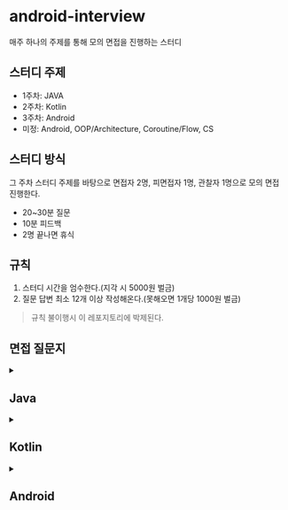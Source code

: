 # android-interview

매주 하나의 주제를 통해 모의 면접을 진행하는 스터디

## 스터디 주제
- 1주차: JAVA
- 2주차: Kotlin
- 3주차: Android
- 미정: Android, OOP/Architecture, Coroutine/Flow, CS

## 스터디 방식
그 주차 스터디 주제를 바탕으로 면접자 2명, 피면접자 1명, 관찰자 1명으로 모의 면접 진행한다.

- 20~30분 질문
- 10분 피드백
- 2명 끝나면 휴식

## 규칙

1. 스터디 시간을 엄수한다.(지각 시 5000원 벌금)
2. 질문 답변 최소 12개 이상 작성해온다.(못해오면 1개당 1000원 벌금)

> 규칙 불이행시 이 레포지토리에 박제된다.

## 면접 질문지

 <details>
  <summary> <h2> Java </h2></summary>

## 접근 제어자, 클래스 및 키워드

- [접근 제어자의 차이점](https://github.com/murjune/android-interview/discussions/36)
- 인터페이스와 추상 클래스의 차이
- [static과 non-static의 차이](https://github.com/murjune/android-interview/discussions/21)
- final 키워드에 대해 설명

## String 및 관련 메모리 관리

- [String Pool이 무엇이고 사용하는 이유](https://github.com/murjune/android-interview/discussions/6)
- [equals와 hashCode를 사용하는 이유](https://github.com/murjune/android-interview/discussions/10)
- [String, StringBuffer, StringBuilder의 차이](https://github.com/murjune/android-interview/discussions/9)

## Java 파일 및 실행 과정

- [Java 파일이 실행되는 과정](https://github.com/murjune/android-interview/discussions/19)
- Optional에 대한 설명과 사용 시 주의사항
- try-with-resources에 대해 설명

## Objects vs Primitives

- [String 클래스는 어떻게 구현되나요? 왜 불변으로 만들었나요?](https://github.com/murjune/android-interview/discussions/7)
- [String이 불변이라는 것은 무엇을 의미하나요?](https://github.com/murjune/android-interview/discussions/8)
- Integer vs int
- [Call by Value vs Call by Reference](https://github.com/murjune/android-interview/discussions/26)

## 객체 비교와 복사

- [동등성과 동일성의 차이](https://github.com/murjune/android-interview/discussions/35)
- 깊은 복사(deep copy)와 얕은 복사(shallow copy)에 대해 설명

## 함수 및 표현식

- [익명함수와 람다 표현식에 대해 설명](https://github.com/murjune/android-interview/discussions/31)
- 함수형 인터페이스(Functional Interface)란
- [abstract class vs interface](https://github.com/murjune/android-interview/discussions/164)
- 제네릭이란

## 클래스 및 객체 관리

- [Reflection에 대한 설명과 장단점](https://github.com/murjune/android-interview/discussions/32)
- [Enum의 장단점](https://github.com/murjune/android-interview/discussions/18)
- Wrapper Class, Boxing, Unboxing 차이

## 메서드 및 키워드

- 오버로딩과 오버라이딩의 차이
- [synchronized 키워드에 대해 설명](https://github.com/murjune/android-interview/discussions/20)

## 직렬화 및 역직렬화

- [직렬화와 역직렬화이 무엇이고, 언제 사용하는가?](https://github.com/murjune/android-interview/discussions/34)
- [transient 란?](https://github.com/murjune/android-interview/discussions/33)

## 컬렉션 프레임워크 및 자료구조

- [Iterator & Collection & Stream](https://github.com/murjune/android-interview/discussions/13)
- [Stack 대신 Deque를 사용하는 이유](https://github.com/murjune/android-interview/discussions/28)
- [ArrayList와 LinkedList의 차이](https://github.com/murjune/android-interview/discussions/37)
- Set과 List의 차이
- [Arrays Vs ArrayLists](https://github.com/murjune/android-interview/discussions/1)
- HashSet Vs TreeSet
- HashMap Vs Set
- [HashMap Vs HashSet](https://github.com/murjune/android-interview/discussions/27)
- [컬렉션 프레임워크란 (Kotlin Collection과 비교)](https://github.com/murjune/android-interview/discussions/11)
- [for문 vs Stream vs Sequence](https://github.com/murjune/android-interview/discussions/22)
- [Java Stream API란 (Kotlin Sequence와 차이)](https://github.com/murjune/android-interview/discussions/30)

## JVM & 가비지 컬렉션

- [JVM 메모리 영역에 대해 설명](https://github.com/murjune/android-interview/discussions/16)
- [가비지 컬렉션이란](https://github.com/murjune/android-interview/discussions/15)
- [가비지 컬렉션는 언제 일어나는가?](https://github.com/murjune/android-interview/discussions/14)
- [JVM 동작 원리를 설명해주세요.](https://github.com/murjune/android-interview/discussions/5)
  
</details> 

<details>
  <summary> <h2> Kotlin </h2></summary>

  # 1. 기초 문법 및 키워드
- [코틀린의 장점](https://github.com/murjune/android-interview/discussions/39)
- [코틀린이 실행되는 과정 설명](https://github.com/murjune/android-interview/discussions/58)
- [Property 란?](https://github.com/murjune/android-interview/discussions/60)
- [Field vs Property](https://github.com/murjune/android-interview/discussions/75)
- [Kotlin에서 const를 사용하는 이점은?](https://github.com/murjune/android-interview/discussions/40)
- [Kotlin에서 lateinit vs by Lazy?](https://github.com/murjune/android-interview/discussions/41)
- [lateinit 변수가 초기화되었는지 확인하는 방법](https://github.com/murjune/android-interview/discussions/42)
- [Kotlin에서 init 블록이란?](https://github.com/murjune/android-interview/discussions/59)
- [val과 var의 차이점은?](https://github.com/murjune/android-interview/discussions/61)
- [Generic이란?](https://github.com/murjune/android-interview/discussions/43)
- [Generic 타입 상한 제한(upper bound)이란?](https://github.com/murjune/android-interview/discussions/68)
- [Generic 변성에 대해 설명하시오](https://github.com/murjune/android-interview/discussions/69)
- [Star Projection 이란?](https://github.com/murjune/android-interview/discussions/70)
- [Kotlin에서 inline 함수란?](https://github.com/murjune/android-interview/discussions/44)
- [Kotlin에서 reified 키워드란?](https://github.com/murjune/android-interview/discussions/45)
- [backing property 설명해주세요.](https://github.com/murjune/android-interview/discussions/46)
- [noinline이란?](https://github.com/murjune/android-interview/discussions/47)
- [crossinline이란?](https://github.com/murjune/android-interview/discussions/48)
- [open 키워드란?](https://github.com/murjune/android-interview/discussions/57)
- [Kotlin 접근 제어자](https://github.com/murjune/android-interview/discussions/62)
- [infix 키워드란?](https://github.com/murjune/android-interview/discussions/54)
- Kotlin의 Lable이란?
- [일급 시민이란?](https://github.com/murjune/android-interview/discussions/49)
- [타입 변환(Type Conversion) vs 타입 캐스팅(Type Casting)](https://github.com/murjune/android-interview/discussions/63)

# 2. 클래스 및 객체 지향 프로그래밍
- [companion object란?](https://github.com/murjune/android-interview/discussions/50)
- [object와 data object의 차이](https://github.com/murjune/android-interview/discussions/137)
- Kotlin에서 싱글톤 클래스를 생성하는 방법
- [Kotlin에서 데이터 클래스란?](https://github.com/murjune/android-interview/discussions/71)
- [Kotlin에서 Java의 정적 메서드에 해당하는 것은?](https://github.com/murjune/android-interview/discussions/65)
- [Kotlin의 sealed class를 언제 사용하나요?](https://github.com/murjune/android-interview/discussions/52)
- [Kotlin의 JvmStatic 어노테이션이란?](https://github.com/murjune/android-interview/discussions/55)
- [Kotlin의 JvmField 어노테이션이란?](https://github.com/murjune/android-interview/discussions/56)
- [Kotlin의 JvmOverloads 어노테이션이란?](https://github.com/murjune/android-interview/discussions/64)
- Kotlin의 inline/value 클래스 설명
- [Kotlin에서 open과 public의 차이점은?](https://github.com/murjune/android-interview/discussions/57)

# 3. 함수와 람다
- [Kotlin에서 고차 함수란?](https://github.com/murjune/android-interview/discussions/66)
- [Kotlin에서 람다식이란?](https://github.com/murjune/android-interview/discussions/67)
- [Kotlin에서 let, run, with, also, apply의 설명 및 사용 사례](https://github.com/murjune/android-interview/discussions/51)
- apply와 with를 선택하는 방법

</details>

<details>
  <summary> <h2> Android </h2></summary>

### 공통 개발자 기술 질문
- [PNG와 JPG의 차이점은?](https://github.com/murjune/android-interview/discussions/76)
- [Dynamic Programming이란?](https://github.com/murjune/android-interview/discussions/77)
- [Virtual Memory란?](https://github.com/murjune/android-interview/discussions/78)
	4.	Garbage Collection이란?
- [Cache란?](https://github.com/murjune/android-interview/discussions/79)
	6.	Database Index 추가의 장단점은?
- [비대칭 암호화란?](https://github.com/murjune/android-interview/discussions/81)
	8.	HDD, SSD, DRAM 각각의 성능은?
	9.	GIT의 장점은?

### Android 개발자 기술 질문

	1.	DIP(Dependency Inversion Principle)란?
- [ConstraintLayout의 장점은?]()
- [Activity 생명 주기는?](https://github.com/murjune/android-interview/discussions/84)
- [WeakReference란?](https://github.com/murjune/android-interview/discussions/122)
- [Parcelable이란?](https://github.com/murjune/android-interview/discussions/96)
	6.	고해상도 이미지의 로딩 방법은?
- [Looper란?](https://github.com/murjune/android-interview/discussions/97)
	8.	MultiDex란?
- [Proguard의 원리는?](https://github.com/murjune/android-interview/discussions/121)
- [Gradle이 무엇이며, 안드로이드 빌드 시스템에서 어떻게 활용되나요?](https://github.com/murjune/android-interview/discussions/119)

  
### 자료구조 및 알고리즘

	1.	List와 Set의 차이
	2.	List.distinct()를 사용하는 것과 Set 사용하는 것의 차이
	3.	ArrayList와 LinkedList의 차이
	4.	여러 스레드에서 공유 자원 접근 시 주의 사항
	5.	동시성 문제를 겪은 경험이 있는가?
 - [동기화하는 방법?](https://github.com/murjune/android-interview/discussions/141)
 - [synchronized를 메소드 블록과 내부 블록에서 사용하는 것의 차이](https://github.com/murjune/android-interview/discussions/136)
	8.	싱글톤을 사용한 경험과 동시성 문제

### Kotlin 언어 및 클래스 사용

	1.	data class를 사용하면 자동으로 오버라이드 되는 메서드들
	2.	Enum class를 사용한 경험이 있는가?
	3.	Enum class 대신 sealed class와 object를 사용할 수 있는데, 언제 Enum class를 사용해야 하는가?

### 네트워크 및 에러 처리

	1.	네트워크 에러 처리 관련 경험
	2.	코루틴 사용 시 예외 처리 방법
### 코루틴

- [코루틴이란](https://github.com/murjune/android-interview/discussions/113)
- [코루틴과 스레드의 차이](https://github.com/murjune/android-interview/discussions/135)
- [코루틴 빌더](https://github.com/murjune/android-interview/discussions/167)
- [코루틴에서 launch와 async의 차이점은 무엇인가요?](https://github.com/murjune/android-interview/discussions/123)
- [CoroutineContext란?](https://github.com/murjune/android-interview/discussions/170)
- [CoroutineScope란?](https://github.com/murjune/android-interview/discussions/169)
- [Job이란?](https://github.com/murjune/android-interview/discussions/174)
- [코루틴이 작업을 수행할 때 실제로 코루틴 내부에서는 무엇을 하나요?](https://github.com/murjune/android-interview/discussions/133)
- [구조화된 동시성이란?](https://github.com/murjune/android-interview/discussions/168)
- [코루틴 Dispatcher란?](https://github.com/murjune/android-interview/discussions/114)
- [코루틴이 왜 경량 스레드일까?](https://github.com/murjune/android-interview/discussions/143)
- [suspend 키워드는 무엇이며, 어떤 경우에 사용되나요?](https://github.com/murjune/android-interview/discussions/134)

  
### Android 기초

	1.	Android 앱이 왜 느려질 수 있는가?
- [Context란 무엇이며, 어떻게 사용되는가?](https://github.com/murjune/android-interview/discussions/89)
	3.	Android 애플리케이션의 구성 요소
	4.	Android 애플리케이션의 프로젝트 구조
- [AndroidManifest.xml이란 무엇인가?](https://github.com/murjune/android-interview/discussions/112)
	6.	Application 클래스란 무엇이며, 역할은 무엇인가?
- [Android 4대 컴포넌트는 무엇인가요](https://github.com/murjune/android-interview/discussions/85)
	8.	다국어 지원은 어떻게 하나요


### Activity와 Fragment

	1.	Fragment를 생성할 때 기본 생성자를 사용하는 것이 왜 권장되는가?
	2.	Activity 생명주기
	3.	onCreate()와 onStart()의 차이점
	4.	onPause()와 onStop() 없이 onDestroy가 호출될 수 있는 경우
	5.	setContentView()를 onCreate()에서 호출하는 이유
	6.	onSaveInstanceState()와 onRestoreInstanceState()의 역할
- [Fragment 생명주기](https://github.com/murjune/android-interview/discussions/149)
- [launchMode란 무엇인가?](https://github.com/murjune/android-interview/discussions/138)
	9.	Fragment와 Activity의 차이점 및 관계
	10.	Fragment와 Activity 중 어느 경우에 Fragment를 사용하는가?
	11.	FragmentPagerAdapter와 FragmentStatePagerAdapter의 차이점
	12.	Backstack에서 Fragment를 추가 및 교체할 때 차이점
	13.	Fragment 간의 통신 방법
	14.	Retained Fragment란?
	15.	Fragment 트랜잭션에서 addToBackStack()의 목적
- [Fragment add와 replace 차이](https://github.com/murjune/android-interview/discussions/165)


### View와 ViewGroup

- [View란 무엇인가?](https://github.com/murjune/android-interview/discussions/107)
- [View.GONE과 View.INVISIBLE의 차이점](https://github.com/murjune/android-interview/discussions/108)
	3.	커스텀 뷰 생성 방법
- [ViewGroup이란 무엇이며, View와 어떻게 다른가?](https://github.com/murjune/android-interview/discussions/86)
	5.	Canvas란?
	6.	SurfaceView란?
	7.	Relative Layout과 Linear Layout의 차이
	8.	ConstraintLayout이란?
	9.	View 트리란 무엇이며, 깊이를 최적화하는 방법
 - [inflate에 대해 설명해주세요](https://github.com/murjune/android-interview/discussions/142)

### RecyclerView 및 리스트

- [ListView와 RecyclerView의 차이점](https://github.com/murjune/android-interview/discussions/87)
- [RecyclerView의 내부 동작](https://github.com/murjune/android-interview/discussions/126)
	3.	RecyclerView 성능 최적화 방법
	4.	Nested RecyclerView 최적화 방법
	5.	RecyclerView가 ListView보다 성능이 우수한 이유
	6.	RecyclerView의 구성 요소
 - [RecyclerView.Adapter와 ListAdapter의 차이점](https://github.com/murjune/android-interview/discussions/155)
 - [convertView 재활용과 ViewHolder 패턴](https://github.com/murjune/android-interview/discussions/156)
	7.	RecyclerView.Adapter 및 RecyclerView.ViewHolder의 역할
	8.	LayoutManager란?
	9.	단일 RecyclerView에서 여러 뷰 유형을 처리하는 방법
- [DiffUtil과 RecyclerView 성능 개선](https://github.com/murjune/android-interview/discussions/128)
- [RecyclerView와 ListAdapter에서의 DiffUtil 차이점](https://github.com/murjune/android-interview/discussions/153)
	11.	RecyclerView.setHasFixedSize(true)의 목적
- [RecyclerView에서 특정 항목을 업데이트하는 방법](https://github.com/murjune/android-interview/discussions/129)
	13.	SnapHelper란 무엇인가?

### Dialog와 Toast

	1.	Dialog란?
	2.	Toast란?
	3.	Dialog와 Dialog Fragment의 차이점

### 인텐트 및 브로드캐스트

- [Intent란?](https://github.com/murjune/android-interview/discussions/115)
- [암시적(Implicit) Intent란?](https://github.com/murjune/android-interview/discussions/92)
- [명시적(Explicit) Intent란?](https://github.com/murjune/android-interview/discussions/93)
- [BroadcastReceiver란?](https://github.com/murjune/android-interview/discussions/144)
	5.	Sticky Intent란?
	6.	브로드캐스트와 인텐트를 통해 앱에서 메시지를 전달하는 방법
- [PendingIntent란?](https://github.com/murjune/android-interview/discussions/150)
	8.	브로드캐스트의 유형
	9.	Intent 필터
- [IntentFilter 란?](https://github.com/murjune/android-interview/discussions/148)

### 서비스

	1.	Service란?
	2.	Service와 IntentService의 차이점
	3.	Foreground Service란?
	4.	JobScheduler란?
	5.	Background Service란?

### 프로세스 간 통신

	1.	두 개의 별도 Android 앱 간의 상호작용 방법
	2.	Android 앱을 여러 프로세스에서 실행할 수 있는지 여부와 방법
	3.	AIDL이란? 바운드 서비스 생성 시 AIDL 사용 단계
	4.	Android에서 백그라운드 처리 방법
	5.	ContentProvider의 역할과 일반적인 용도

### 장기 작업

	1.	병렬 작업 실행 및 완료 시 콜백 받기
	2.	ANR이란? ANR 방지 방법
- [AsyncTask(Deprecated)란?](https://github.com/murjune/android-interview/discussions/117)
- [AsyncTask 사용 시 문제점](https://github.com/murjune/android-interview/discussions/118)
- [데몬 스레드와 사용자 스레드의 차이](https://github.com/murjune/android-interview/discussions/152)
- [Looper, Handler, 및 HandlerThread 설명](https://github.com/murjune/android-interview/discussions/116)
	7.	Android 메모리 누수와 가비지 컬렉션

### 멀티미디어 콘텐츠

	1.	Bitmap 처리 방법
	2.	Bitmap 풀 사용 방법
	3.	Android에서 사이즈가 큰 이미지를 불러올려고 합니다. 어떻게 해야할까요?

### 데이터 저장 및 관리

- [Jetpack DataStore Preferences](https://github.com/murjune/android-interview/discussions/140)
- [SharedPreferences의 commit()과 apply() 차이](https://github.com/murjune/android-interview/discussions/139)
- [Android 앱에서 데이터 유지 방법](https://github.com/murjune/android-interview/discussions/166)
- [Room 데이터베이스 마이그레이션은 어떻게 처리하나요?](https://github.com/murjune/android-interview/discussions/132)
	3.	ORM이란? 작동 원리
	4.	화면 회전 시 Activity 상태 보존 방법
	5.	Android 앱의 데이터 저장 방식
	6.	Scoped Storage 설명
	7.	데이터 암호화 방법
	8.	SharedPreferences의 commit()과 apply() 차이
- [Database Index 추가의 장단점은?](https://github.com/murjune/android-interview/discussions/80)

### UI 및 시각적 표현

	1.	Spannable이란?
	2.	SpannableString이란?
	3.	Android에서 텍스트 사용 시 모범 사례
	4.	다크 모드 구현 방법

### 메모리 최적화

	1.	onTrimMemory() 메서드
	2.	OutOfMemory 문제 해결 방법
	3.	Android 애플리케이션의 메모리 누수 확인 방법

### 배터리 최적화

	1.	배터리 사용량을 줄이는 방법
	2.	Doze 및 App Standby란?
	3.	Overdraw란?

#### 화면 크기 대응

	1.	다양한 해상도를 지원하는 방법
- [dp sp px 차이](https://github.com/murjune/android-interview/discussions/151)

### 권한 관리

	1.	권한 보호 수준과 종류

### 네이티브 프로그래밍

	1.	NDK란? 유용성
	2.	Renderscript란?

### Android 시스템 내부

	1.	Android Runtime이란?
- [Dalvik, ART, JIT, AOT의 차이](https://github.com/murjune/android-interview/discussions/98)
	3.	DEX란?
- [Multidex란?](https://github.com/murjune/android-interview/discussions/99)
	5.	가비지 수집을 강제 호출할 수 있는지 여부
 - [Android 앱이 APK(Android Package) 파일로 빌드되는 과정 (질문지에 없음)](https://github.com/murjune/android-interview/discussions/105)

### Android Jetpack

- [Android Jetpack이란? 사용 이유](https://github.com/murjune/android-interview/discussions/106)
	2.	ViewModel이란? 유용성
	3.	Android 아키텍처 구성 요소 설명
	4.	LiveData란?
	5.	LiveData와 ObservableField의 차이점
- [setValue와 postValue의 차이점](https://github.com/murjune/android-interview/discussions/146)
	7.	Fragment 간 ViewModel 공유 방법
	8.	WorkManager와 사용 사례
- [ViewModel의 내부 작동 방식](https://github.com/murjune/android-interview/discussions/147)
- [MVVM viewModel과 AAC viewModel 차이](https://github.com/murjune/android-interview/discussions/103)

### 기타

	1.	Serializable과 Parcelable의 차이
	2.	데이터 전달 시 Bundle 클래스를 사용하는 이유
	3.	앱 충돌 문제 해결 방법
	4.	Android 푸시 알림 시스템 설명
	5.	AAPT란?
	6.	FlatBuffers와 JSON 차이
	7.	HashMap, ArrayMap, SparseArray의 차이점
	8.	Annotation이란?
	9.	커스텀 Annotation 생성 방법
	10.	지원 라이브러리란? 도입 이유
	11.	Android Data Binding 설명
- [apk와 aab 차이 설명](https://github.com/murjune/android-interview/discussions/82)
	13.	Android 배포 프로세스에 대해 설명해주세요
	14.	Kapt에 대해 설명해주세요
 - [KAPT와 KSP의 차이점](https://github.com/murjune/android-interview/discussions/145)

### Android 라이브러리

	1.	OkHttp Interceptor 설명
	2.	OkHttp HTTP 캐싱
	3.	의존성 주입 프레임워크(Dagger)를 사용하는 이유
	4.	Dagger의 작동 방식
	5.	Dagger 2와 Dagger-Hilt의 선택 기준
 - [Dependency Injection이란 무엇이며, 안드로이드에서 이를 구현하는 방법은 무엇인가요?](https://github.com/murjune/android-interview/discussions/120)
 - [Hilt란?](https://github.com/murjune/android-interview/discussions/162)
 - [Dagger란?](https://github.com/murjune/android-interview/discussions/158)
 - [DIP(Dependency Inversion Principle)란?](https://github.com/murjune/android-interview/discussions/83)
 - [Qualifier란 무엇이며, 언제 사용하나요?](https://github.com/murjune/android-interview/discussions/131)
 - [Hilt 의존성 주입 프레임워크에서 @Bind와 @Provide의 차이점은 무엇인가요?](https://github.com/murjune/android-interview/discussions/130)
	6.	Dagger에서 Component란?
	7.	Dagger에서 Module이란?
- [Koin과 Hilt의 차이점은 무엇이며, 어떤 상황에서 Koin을 선택하실 건가요?](https://github.com/murjune/android-interview/discussions/161)
- [의존성 순환 참조(Circular Dependency)가 발생하면 어떻게 해결하실 건가요?](https://github.com/murjune/android-interview/discussions/163)
	8.	RxJava에서 CompositeDisposable의 dispose와 clear 호출 시점
	9.	네트워킹에서 Multipart 요청을 처리하는 방법
- [Kotlin의 Flow란?](https://github.com/murjune/android-interview/discussions/124)
- [SharedFlow란?](https://github.com/murjune/android-interview/discussions/173)
- [StateFlow란?](https://github.com/murjune/android-interview/discussions/171)
- [핫 스트림(hot stream)과 콜드 스트림(cold stream)의 차이점은 무엇인가요?](https://github.com/murjune/android-interview/discussions/125)
- [StateFlow와 LiveData의 차이점](https://github.com/murjune/android-interview/discussions/172)
	11.	App Startup Library의 역할
	12.	RxJava란?
	13.	RxJava에서의 에러 처리 방법
	14.	FlatMap과 Map 연산자의 차이점
	15.	RxJava의 Create와 fromCallable 연산자의 사용 시점
	16.	RxJava의 defer 연산자의 사용 시점
	17.	RxJava에서 Timer, Delay, Interval 연산자의 사용 방법
	18.	RxJava에서 두 개의 네트워크 호출을 병렬로 수행하는 방법
	19.	Concat과 Merge 연산자의 차이
	20.	RxJava에서 Subject란?
	21.	RxJava의 Observable 유형과 사용 시점
	22.	RxJava를 사용한 검색 기능 구현 방법
	23.	RxJava 연산자를 사용한 RecyclerView의 페이지네이션
- [Android 이미지 로딩 라이브러리인 Glide와 Fresco, Piccaso, Coil의 작동 방식](https://github.com/murjune/android-interview/discussions/154)
	25.	RxJava에서 Schedulers.io()와 Schedulers.computation()의 차이점
	26.	직렬화 라이브러리 Kotlinx-Serialization, Gson, Moshi의 차이점


### Android Architecture
 	1.	MVVM 설명
 	2.	MVI
 - [MVC vs MVP vs MVVM vs MVI 아키텍처](https://github.com/murjune/android-interview/discussions/90)
	4.	클린 아키텍처란 무엇인가요?
 	5.	소프트웨어 아키텍처와 소프트웨어 설계의 차이점
 	6.	Repository 패턴
 	7.	구글 권장 아키텍처 vs 클린 아키텍처
 	8.	UDF

</details>
